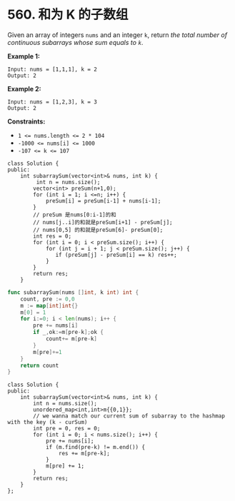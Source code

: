 # 560. 和为 K 的子数组

Given an array of integers `nums` and an integer `k`, return _the total number of continuous subarrays whose sum equals to `k`_.

**Example 1:**

```
Input: nums = [1,1,1], k = 2
Output: 2
```

**Example 2:**

```
Input: nums = [1,2,3], k = 3
Output: 2
```

**Constraints:**

* `1 <= nums.length <= 2 * 104`
* `-1000 <= nums[i] <= 1000`
* `-107 <= k <= 107`

```clike
class Solution {
public:
    int subarraySum(vector<int>& nums, int k) {
         int n = nums.size();
        vector<int> preSum(n+1,0);
        for (int i = 1; i <=n; i++) {
            preSum[i] = preSum[i-1] + nums[i-1];
        }
        // preSum 是nums[0:i-1]的和
        // nums[j..i]的和就是preSum[i+1] - preSum[j];
        // nums[0,5] 的和就是preSum[6]- preSum[0];
        int res = 0;
        for (int i = 0; i < preSum.size(); i++) {
            for (int j = i + 1; j < preSum.size(); j++) {
               if (preSum[j] - preSum[i] == k) res++;
            }
        }
        return res;
    }

```

```go
func subarraySum(nums []int, k int) int {
    count, pre := 0,0
    m := map[int]int{}
    m[0] = 1
    for i:=0; i < len(nums); i++ {
        pre += nums[i]
        if _,ok:=m[pre-k];ok {
            count+= m[pre-k]
        }
        m[pre]+=1
    }
    return count
}
```

```clike
class Solution {
public:
    int subarraySum(vector<int>& nums, int k) {
        int n = nums.size();
        unordered_map<int,int>m{{0,1}};
        // we wanna match our current sum of subarray to the hashmap with the key (k - curSum)
        int pre = 0, res = 0;
        for (int i = 0; i < nums.size(); i++) {
            pre += nums[i];
            if (m.find(pre-k) != m.end()) {
                res += m[pre-k];
            }
            m[pre] += 1;
        }
        return res;
    }
};
```

